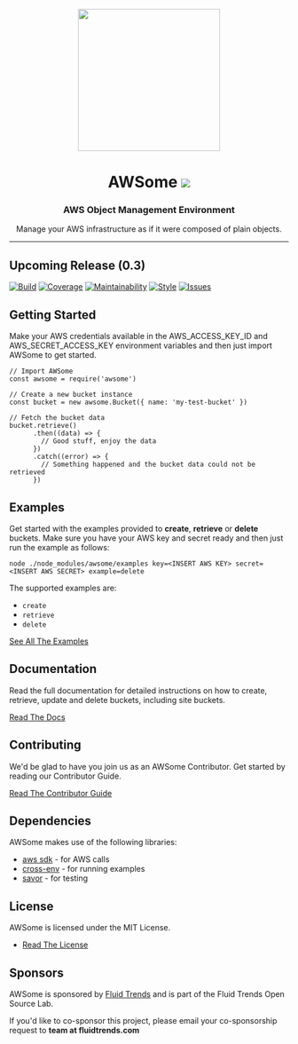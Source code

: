 <p align="center">
<img src="https://raw.githubusercontent.com/idancali/awsome/master/logo.png" width="256px">
</p>

<h1 align="center"> AWSome
<img src="https://img.shields.io/npm/v/awsome.svg"/>
</h1>

<h3 align="center"> AWS Object Management Environment </h3>
<p align="center"> Manage your AWS infrastructure as if it were composed of plain objects.
</p>
<hr/>

## Upcoming Release (0.3)
[![Build](https://circleci.com/gh/idancali/awsome.svg?style=svg)](https://circleci.com/gh/idancali/awsome)
[![Coverage](https://api.codeclimate.com/v1/badges/312e1b5f300ce41ce86f/test_coverage)](https://codeclimate.com/github/idancali/awsome/test_coverage)
[![Maintainability](https://api.codeclimate.com/v1/badges/312e1b5f300ce41ce86f/maintainability)](https://codeclimate.com/github/idancali/awsome/maintainability)
[![Style](https://img.shields.io/badge/code%20style-standard-brightgreen.svg)](http://standardjs.com)
[![Issues](https://img.shields.io/github/issues-raw/fluidtrends/awsome.svg)](https://github.com/fluidtrends/awsome/projects/1)

## Getting Started

Make your AWS credentials available in the AWS_ACCESS_KEY_ID and AWS_SECRET_ACCESS_KEY environment variables and then just import AWSome to get started.

```
// Import AWSome
const awsome = require('awsome')

// Create a new bucket instance
const bucket = new awsome.Bucket({ name: 'my-test-bucket' })

// Fetch the bucket data
bucket.retrieve()
      .then((data) => {
        // Good stuff, enjoy the data
      })
      .catch((error) => {
        // Something happened and the bucket data could not be retrieved
      })
```

## Examples

Get started with the examples provided to **create**, **retrieve** or **delete** buckets. Make sure you have your AWS key and secret ready and then just run the example as follows:

```
node ./node_modules/awsome/examples key=<INSERT AWS KEY> secret=<INSERT AWS SECRET> example=delete
```

The supported examples are:

* ```create```
* ```retrieve```
* ```delete```

[See All The Examples](/examples)

## Documentation

Read the full documentation for detailed instructions on how to create, retrieve, update and delete buckets, including site buckets.

[Read The Docs](/docs)

## Contributing

We'd be glad to have you join us as an AWSome Contributor. Get started by reading our Contributor Guide.

[Read The Contributor Guide](/contrib)

## Dependencies

AWSome makes use of the following libraries:

* [aws sdk](https://github.com/aws/aws-sdk-js) - for AWS calls
* [cross-env](https://github.com/kentcdodds/cross-env) - for running examples
* [savor](https://github.com/fluidtrends/savor) - for testing

## License

AWSome is licensed under the MIT License.

* [Read The License](LICENSE)

## Sponsors

AWSome is sponsored by [Fluid Trends](http://fluidtrends.com) and is part of the Fluid Trends Open Source Lab.

If you'd like to co-sponsor this project, please email your co-sponsorship request to **team at fluidtrends.com**
